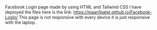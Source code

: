 Facebook Login page made by using HTML and Tailwind CSS I have deployed the files here is the link: https://maan1patel.github.io/Facebook-Login/ This page is not responsive with every device it is just responsive with the laptop. 
